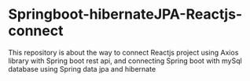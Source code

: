 # Springboot-hibernateJPA-Reactjs-connect
This repository is about the way to connect Reactjs project using Axios library with Spring boot rest api, and connecting Spring boot with mySql database using Spring data jpa and hibernate
